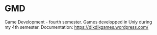 # GMD
Game Development - fourth semester.
Games developped in Uniy during my 4th semester.
Documentation: https://dikdikgames.wordpress.com/
